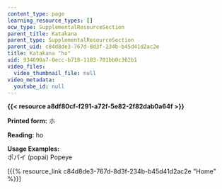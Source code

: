 ```yaml
---
content_type: page
learning_resource_types: []
ocw_type: SupplementalResourceSection
parent_title: Katakana
parent_type: SupplementalResourceSection
parent_uid: c84d8de3-767d-8d3f-234b-b45d41d2ac2e
title: Katakana "ho"
uid: 934690a7-0ecc-b718-1183-701bb0c362b1
video_files:
  video_thumbnail_file: null
video_metadata:
  youtube_id: null
---
```


**{{< resource a8df80cf-f291-a72f-5e82-2f82dab0a64f >}}**

**Printed form:** ホ

**Reading:** ho

**Usage Examples:**  
ポパイ (popai) Popeye

\[{{% resource_link c84d8de3-767d-8d3f-234b-b45d41d2ac2e "Home" %}}\]
